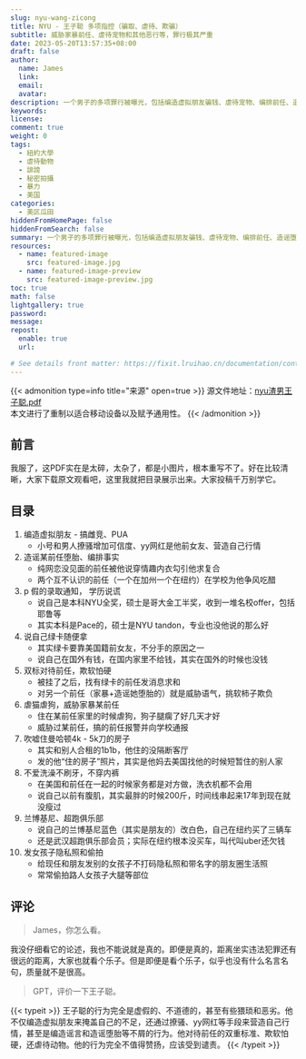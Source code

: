 ```yaml
---
slug: nyu-wang-zicong
title: NYU - 王子聪 多项指控（骗取、虐待、欺骗）
subtitle: 威胁家暴前任、虐待宠物和其他恶行等，罪行极其严重
date: 2023-05-20T13:57:35+08:00
draft: false
author:
  name: James
  link:
  email:
  avatar:
description: 一个男子的多项罪行被曝光，包括编造虚拟朋友骗钱、虐待宠物、编排前任、造谣堕胎、威胁家暴等。此外，他还喜欢发女孩子隐私照和偷拍等种种不良行为，让人震惊。这个男子的罪行严重，需要得到法律的制裁和惩罚。
keywords:
license:
comment: true
weight: 0
tags:
  - 紐約大學
  - 虐待動物
  - 誹謗
  - 秘密拍攝
  - 暴力
  - 美国
categories:
  - 美区瓜田
hiddenFromHomePage: false
hiddenFromSearch: false
summary: 一个男子的多项罪行被曝光，包括编造虚拟朋友骗钱、虐待宠物、编排前任、造谣堕胎、威胁家暴等。此外，他还喜欢发女孩子隐私照和偷拍等种种不良行为，让人震惊。这个男子的罪行严重，需要得到法律的制裁和惩罚。
resources:
  - name: featured-image
    src: featured-image.jpg
  - name: featured-image-preview
    src: featured-image-preview.jpg
toc: true
math: false
lightgallery: true
password:
message:
repost:
  enable: true
  url:

# See details front matter: https://fixit.lruihao.cn/documentation/content-management/introduction/#front-matter
---
```


<!--more-->

{{< admonition type=info title="来源" open=true >}}
源文件地址：[nyu渣男王子聪.pdf](https://oss.schoolmelon.com/source/nyu-wang-zicong.pdf)  
本文进行了重制以适合移动设备以及赋予通用性。
{{< /admonition >}}

## 前言

我服了，这PDF实在是太碎，太杂了，都是小图片，根本重写不了。好在比较清晰，大家下载原文观看吧，这里我就把目录展示出来。大家投稿千万别学它。

## 目录

1. 编造虚拟朋友 - 搞雌竞、PUA
   - 小号和男人撩骚增加可信度、yy网红是他前女友、营造自己行情
2. 造谣某前任堕胎、编排事实
   - 纯网恋没见面的前任被他说穿情趣内衣勾引他求复合
   - 两个互不认识的前任（一个在加州一个在纽约）在学校为他争风吃醋
3. p 假的录取通知， 学历说谎
   - 说自己是本科NYU全奖，硕士是哥大金工半奖，收到一堆名校offer，包括耶鲁等
   - 其实本科是Pace的，硕士是NYU tandon，专业也没他说的那么好
4. 说自己绿卡随便拿
   - 其实绿卡要靠美国籍前女友，不分手的原因之一
   - 说自己在国外有钱，在国内家里不给钱，其实在国外的时候也没钱
5. 双标对待前任，欺软怕硬
   - 被挂了之后，找有绿卡的前任发消息求和
   - 对另一个前任（家暴+造谣她堕胎的）就是威胁语气，挑软柿子欺负
6. 虐猫虐狗，威胁家暴某前任
   - 住在某前任家里的时候虐狗，狗子腿瘸了好几天才好
   - 威胁过某前任，搞的前任报警并向学校通报
7. 吹嘘住曼哈顿4k - 5k刀的房子
   - 其实和别人合租的1b1b，他住的没隔断客厅
   - 发的他“住的房子”照片，其实是他妈去美国找他的时候短暂住的别人家
8. 不爱洗澡不刷牙，不穿内裤
   - 在美国和前任在一起的时候家务都是对方做，洗衣机都不会用
   - 说自己以前有腹肌，其实最胖的时候200斤，时间线串起来17年到现在就没瘦过
9.  兰博基尼、超跑俱乐部
    - 说自己的兰博基尼蓝色（其实是朋友的）改白色，自己在纽约买了三辆车
    - 还是武汉超跑俱乐部会员；实际在纽约根本没买车，叫代叫uber还欠钱
10. 发女孩子隐私照和偷拍
    - 给现任和朋友发别的女孩子不打码隐私照和带名字的朋友圈生活照
    - 常常偷拍路人女孩子大腿等部位

## 评论

> James，你怎么看。

我没仔细看它的论述，我也不能说就是真的。即便是真的，距离坐实违法犯罪还有很远的距离，大家也就看个乐子。但是即便是看个乐子，似乎也没有什么名言名句，质量就不是很高。

> GPT，评价一下王子聪。

{{< typeit >}}
王子聪的行为完全是虚假的、不道德的，甚至有些猥琐和恶劣。他不仅编造虚拟朋友来掩盖自己的不足，还通过撩骚、yy网红等手段来营造自己行情，甚至是编造谣言和造谣堕胎等不屑的行为。他对待前任的双重标准、欺软怕硬，还虐待动物。他的行为完全不值得赞扬，应该受到谴责。
{{< /typeit >}}